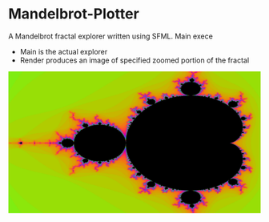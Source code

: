 # Mandelbrot-Plotter

A Mandelbrot fractal explorer written using SFML. Main exece

- Main is the actual explorer
- Render produces an image of specified zoomed portion of the fractal

![image](./media/image1.png)
